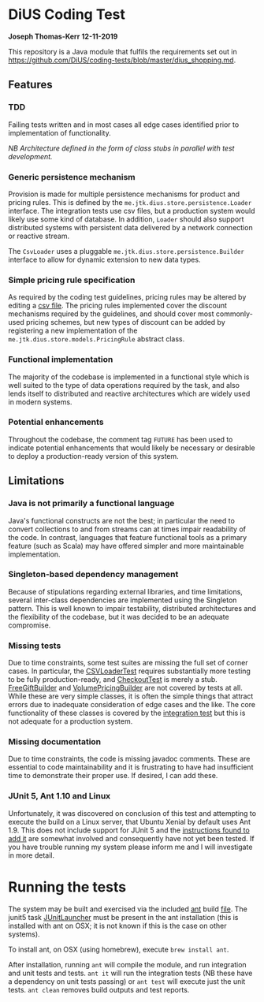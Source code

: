 # DiUS Coding Test
**Joseph Thomas-Kerr**
**12-11-2019**

This repository is a Java module that fulfils the requirements set out in https://github.com/DiUS/coding-tests/blob/master/dius_shopping.md.

## Features

### TDD

Failing tests written and in most cases all edge cases identified prior to implementation of functionality.

_NB Architecture defined in the form of class stubs in parallel with test development._
 
### Generic persistence mechanism

Provision is made for multiple persistence mechanisms for product and pricing rules. This is defined by the `me.jtk.dius.store.persistence.Loader` interface. The integration tests use csv files, but a production system would likely use some kind of database. In addition, `Loader` should also support distributed systems with persistent data delivered by a network connection or reactive stream.

The `CsvLoader` uses a pluggable `me.jtk.dius.store.persistence.Builder` interface to allow for dynamic extension to new data types.

### Simple pricing rule specification

As required by the coding test guidelines, pricing rules may be altered by editing a [csv file](./pricing-rules.csv). The pricing rules implemented cover the discount mechanisms required by the guidelines, and should cover most commonly-used pricing schemes, but new types of discount can be added by registering a new implementation of the `me.jtk.dius.store.models.PricingRule` abstract class.

### Functional implementation

The majority of the codebase is implemented in a functional style which is well suited to the type of data operations required by the task, and also lends itself to distributed and reactive architectures which are widely used in modern systems.

### Potential enhancements

Throughout the codebase, the comment tag `FUTURE` has been used to indicate potential enhancements that would likely be necessary or desirable to deploy a production-ready version of this system.

## Limitations

### Java is not primarily a functional language

Java's functional constructs are not the best; in particular the need to convert collections to and from streams can at times impair readability of the code. In contrast, languages that feature functional tools as a primary feature (such as Scala) may have offered simpler and more maintainable implementation.

### Singleton-based dependency management

Because of stipulations regarding external libraries, and time limitations, several inter-class dependencies are implemented using the Singleton pattern. This is well known to impair testability, distributed architectures and the flexibility of the codebase, but it was decided to be an adequate compromise.

### Missing tests

Due to time constraints, some test suites are missing the full set of corner cases. In particular, the [CSVLoaderTest](test/me/jvlk/dius/store/persistence/CsvLoaderTest.java) requires substantially more testing to be fully production-ready, and [CheckoutTest](test/me/jvlk/dius/store/CheckoutTest.java) is merely a stub. [FreeGiftBuilder](src/me/jvlk/dius/store/persistence/rules/FreeGiftBuilder.java) and [VolumePricingBuilder](src/me/jvlk/dius/store/persistence/rules/VolumePricingBuilder.java) are not covered by tests at all. While these are very simple classes, it is often the simple things that attract errors due to inadequate consideration of edge cases and the like. The core functionality of these classes is covered by the [integration test](it/me/jvlk/dius/store/IntegrationTests.java) but this is not adequate for a production system.

### Missing documentation

Due to time constraints, the code is missing javadoc comments. These are essential to code maintainability and it is frustrating to have had insufficient time to demonstrate their proper use. If desired, I can add these.

### JUnit 5, Ant 1.10 and Linux

Unfortunately, it was discovered on conclusion of this test and attempting to execute the build on a Linux server, that Ubuntu Xenial by default uses Ant 1.9. This does not include support for JUnit 5 and the [instructions found to add it](https://medium.com/@girishkr/install-apache-ant-1-10-on-ubuntu-16-04-7e249765e1bc) are somewhat involved and consequently have not yet been tested. If you have trouble running my system please inform me and I will investigate in more detail.


# Running the tests

The system may be built and exercised via the included [ant](https://ant.apache.org) build [file](./build.xml). The junit5 task [JUnitLauncher](https://ant.apache.org/manual/Tasks/junitlauncher.html) must be present in the ant installation (this is installed with ant on OSX; it is not known if this is the case on other systems).

To install ant, on OSX (using homebrew), execute `brew install ant`. 

After installation, running `ant` will compile the module, and run integration and unit tests and tests. `ant it` will run the integration tests (NB these have a dependency on unit tests passing) or `ant test` will execute just the unit tests. `ant clean` removes build outputs and test reports.